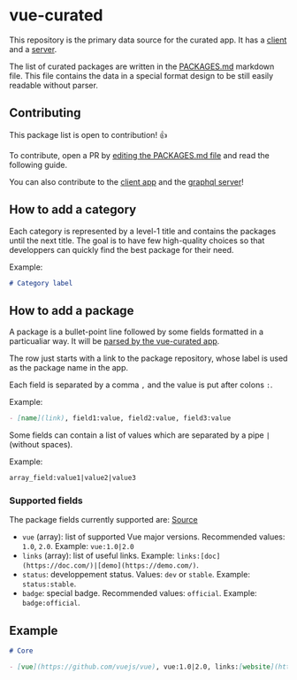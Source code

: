 # vue-curated

This repository is the primary data source for the curated app. It has a [client](https://github.com/vuejs/vue-curated-client) and a [server](https://github.com/vuejs/vue-curated-server).

The list of curated packages are written in the [PACKAGES.md](./PACKAGES.md) markdown file. This file contains the data in a special format design to be still easily readable without parser.

## Contributing

This package list is open to contribution! :+1:

To contribute, open a PR by [editing the PACKAGES.md file](https://github.com/vuejs/vue-curated/edit/master/PACKAGES.md) and read the following guide.

You can also contribute to the [client app](https://github.com/vuejs/vue-curated-client) and the [graphql server](https://github.com/vuejs/vue-curated-server)!

## How to add a category

Each category is represented by a level-1 title and contains the packages until the next title. The goal is to have few high-quality choices so that developpers can quickly find the best package for their need.

Example:

```markdown
# Category label
```

## How to add a package

A package is a bullet-point line followed by some fields formatted in a particualiar way. It will be [parsed by the vue-curated app](https://github.com/vuejs/vue-curated-server/blob/master/src/utils/parse.js#L17).

The row just starts with a link to the package repository, whose label is used as the package name in the app.

Each field is separated by a comma `,` and the value is put after colons `:`.

Example:

```markdown
- [name](link), field1:value, field2:value, field3:value
```

Some fields can contain a list of values which are separated by a pipe `|` (without spaces).

Example:

```markdown
array_field:value1|value2|value3
```

### Supported fields

The package fields currently supported are: [Source](https://github.com/vuejs/vue-curated-server/blob/master/src/providers/github.js#L28)

- `vue` (array): list of supported Vue major versions. Recommended values: `1.0`, `2.0`. Example: `vue:1.0|2.0`
- `links` (array): list of useful links. Example: `links:[doc](https://doc.com/)|[demo](https://demo.com/)`.
- `status`: developpement status. Values: `dev` or `stable`. Example: `status:stable`.
- `badge`: special badge. Recommended values: `official`. Example: `badge:official`.


## Example

```markdown
# Core

- [vue](https://github.com/vuejs/vue), vue:1.0|2.0, links:[website](https://vuejs.org/)|[guide](https://vuejs.org/v2/guide/)|[api](https://vuejs.org/v2/api/)|[examples](https://vuejs.org/v2/examples/), badge:official, status:stable
```
